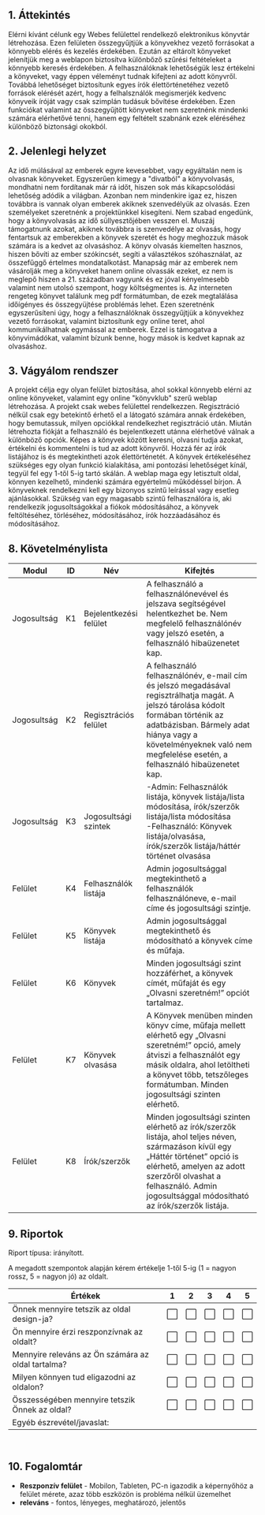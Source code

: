 ## 1. Áttekintés

Elérni kívánt célunk egy Webes felülettel rendelkező elektronikus könyvtár létrehozása. Ezen felületen összegyűjtjük a könyvekhez vezető forrásokat a könnyebb elérés és kezelés érdekében.
Ezután az eltárolt könyveket jelenítjük meg a weblapon biztosítva különbőző szűrési feltételeket a könnyebb keresés érdekében. A felhasználóknak lehetőségük lesz értékelni a könyveket, vagy éppen véleményt tudnak kifejteni az adott könyvről.
Továbbá lehetőséget biztosítunk egyes írók élettörténetéhez vezető források elérését azért, hogy a felhalsználók megismerjék kedvenc könyveik íróját vagy csak szimplán tudásuk bővítése érdekében. Ezen funkciókat valamint az összegyűjtött könyveket nem szeretnénk mindenki számára elérhetővé tenni, hanem egy feltételt szabnánk ezek eléréséhez különböző biztonsági okokból.

## 2. Jelenlegi helyzet

Az idő múlásával az emberek egyre kevesebbet, vagy egyáltalán nem is olvasnak könyveket. Egyszerűen kimegy a "divatból" a könyvolvasás, mondhatni nem fordítanak már rá időt, hiszen sok más kikapcsolódási lehetőség adódik a világban.
Azonban nem mindenkire igaz ez, hiszen továbbra is vannak olyan emberek akiknek szenvedélyük az olvasás. Ezen személyeket szeretnénk a projektünkkel kisegíteni. Nem szabad engedünk, hogy a könyvolvasás az idő süllyesztőjében vesszen el.
Muszáj támogatnunk azokat, akiknek továbbra is szenvedélye az olvasás, hogy fentartsuk az emberekben a könyvek szeretét és hogy meghozzuk mások számára is a kedvet az olvasáshoz. A könyv olvasás kiemelten hasznos, hiszen bővíti az ember szókincsét, segíti a választékos szóhasználat, az összefűggő értelmes mondatalkotást.
Manapság már az emberek nem vásárolják meg a könyveket hanem online olvassák ezeket, ez nem is meglepő hiszen a 21. században vagyunk és ez jóval kényelmesebb valamint nem utolsó szempont, hogy költségmentes is. Az interneten rengeteg könyvet találunk meg pdf formátumban, de ezek megtalálása időígényes és összegyüjtése problémás lehet. 
Ezen szeretnénk egyszerűsíteni úgy, hogy a felhasználóknak összegyűjtjük a könyvekhez vezető forrásokat, valamint biztosítunk egy online teret, ahol kommunikálhatnak egymással az emberek. Ezzel is támogatva a könyvimádókat, valamint bízunk benne, hogy mások is kedvet kapnak az olvasáshoz.

## 3. Vágyálom rendszer 

A projekt célja egy olyan felület biztosítása, ahol sokkal könnyebb elérni az online könyveket, valamint egy online "könyvklub" szerű weblap létrehozása. A projekt csak webes felülettel rendelkezzen. Regisztráció nélkül csak egy betekintő érhető el a látogató számára annak érdekében, hogy bemutassuk, milyen opciókkal rendelkezhet regisztráció után.
Miután létrehozta fiókját a felhasználó és bejelentkezett utánna elérhetővé válnak a különböző opciók. Képes a könyvek között keresni, olvasni tudja azokat, értékelni és kommentelni is tud az adott könyvről. Hozzá fér az írók listájához is és megtekintheti azok élettörténetét.
A könyvek értékeléséhez szükséges egy olyan funkció kialakítása, ami pontozási lehetőséget kínál, tegyül fel egy 1-től 5-ig tartó skálán. A weblap maga egy letisztult oldal, könnyen kezelhető, mindenki számára egyértelmű működéssel bírjon. A könyveknek rendelkezni kell egy bizonyos színtű leírással vagy esetleg ajánlásokkal.
Szükség van egy magasabb szintű felhasználóra is, aki rendelkezik jogusoltságokkal a fiókok módosításához, a könyvek feltöltéséhez, törléséhez, módosításához, írók hozzáadásához és módosításához.

## 8. Követelménylista

Modul | ID | Név | Kifejtés
--- | --- | --- | ----------------------------------------------------------------------
Jogosultság | K1 | Bejelentkezési felület | A felhasználó a felhasználónevével és jelszava segítségével helentkezhet be. Nem megfelelő felhasználónév vagy jelszó esetén, a felhasználó hibaüzenetet kap.
Jogosultság | K2 | Regisztrációs felület | A felhasználó felhasználónév, e-mail cím és jelszó megadásával regisztrálhatja magát. A jelszó tárolása kódolt formában történik az adatbázisban. Bármely adat hiánya vagy a követelményeknek való nem megfelelése esetén, a felhasználó hibaüzenetet kap.
Jogosultság | K3 | Jogosultsági szintek | -Admin: Felhasználók listája, könyvek listája/lista módosítása, írók/szerzők listája/lista módosítása <br> -Felhasználó: Könyvek listája/olvasása, írók/szerzők listája/háttér történet olvasása
Felület | K4 | Felhasználók listája | Admin jogosultsággal megtekinthető a felhasználók felhasználóneve, e-mail címe és jogosultsági szintje.
Felület | K5 | Könyvek listája | Admin jogosultsággal megtekinthető és módosítható a könyvek címe és műfaja.
Felület | K6 | Könyvek | Minden jogosultsági szint hozzáférhet, a könyvek címét, műfaját és egy „Olvasni szeretném!” opciót tartalmaz.
Felület | K7 | Könyvek olvasása | A Könyvek menüben minden könyv címe, műfaja mellett elérhető egy „Olvasni szeretném!” opció, amely átviszi a felhasználót egy másik oldalra, ahol letöltheti a könyvet több, tetszőleges formátumban. Minden jogosultsági szinten elérhető.
Felület | K8 | Írók/szerzők | Minden jogosultsági szinten elérhető az írók/szerzők listája, ahol teljes néven, származáson kívül egy „Háttér történet” opció is elérhető, amelyen az adott szerzőről olvashat a felhasználó. Admin jogosultsággal módosítható az írók/szerzők listája.

## 9. Riportok

Riport típusa: irányított.

A megadott szempontok alapján kérem értékelje 1-től 5-ig (1 = nagyon rossz, 5 = nagyon jó) az oldalt.

Értékek | 1 | 2 | 3 | 4 | 5
--- | --- | --- | --- | --- | ---
Önnek mennyire tetszik az oldal design-ja? | ⬜️ | ⬜️ | ⬜️ | ⬜️ | ⬜️
Ön mennyire érzi reszponzívnak az oldalt? | ⬜️ | ⬜️ | ⬜️ | ⬜️ | ⬜️
Mennyire releváns az Ön számára az oldal tartalma? | ⬜️ | ⬜️ | ⬜️ | ⬜️ | ⬜️
Milyen könnyen tud eligazodni az oldalon? | ⬜️ | ⬜️ | ⬜️ | ⬜️ | ⬜️
Összességében mennyire tetszik Önnek az oldal? | ⬜️ | ⬜️ | ⬜️ | ⬜️ | ⬜️
Egyéb észrevétel/javaslat: |
<br>

## 10. Fogalomtár

- **Reszponzív felület** - Mobilon, Tableten, PC-n igazodik a
képernyőhöz a felület mérete, azaz több eszközön is probléma nélkül
üzemelhet
- **releváns** - fontos, lényeges, meghatározó, jelentős